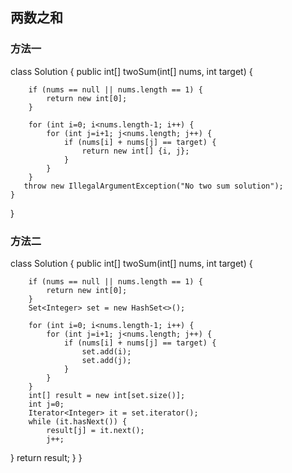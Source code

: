 ## 两数之和

### 方法一

class Solution {
    public int[] twoSum(int[] nums, int target) {

        if (nums == null || nums.length == 1) {
            return new int[0];
        }
        
        for (int i=0; i<nums.length-1; i++) {
            for (int j=i+1; j<nums.length; j++) {
                if (nums[i] + nums[j] == target) {
                    return new int[] {i, j};
                }
            }
        }
       throw new IllegalArgumentException("No two sum solution");
    }
}

### 方法二

class Solution {
    public int[] twoSum(int[] nums, int target) {

        if (nums == null || nums.length == 1) {
            return new int[0];
        }
        Set<Integer> set = new HashSet<>();

        for (int i=0; i<nums.length-1; i++) {
            for (int j=i+1; j<nums.length; j++) {
                if (nums[i] + nums[j] == target) {
                    set.add(i);
                    set.add(j);
                }
            }
        }
        int[] result = new int[set.size()];
        int j=0;
        Iterator<Integer> it = set.iterator();  
        while (it.hasNext()) {  
            result[j] = it.next();
            j++;
}
        return result;
    }
}
